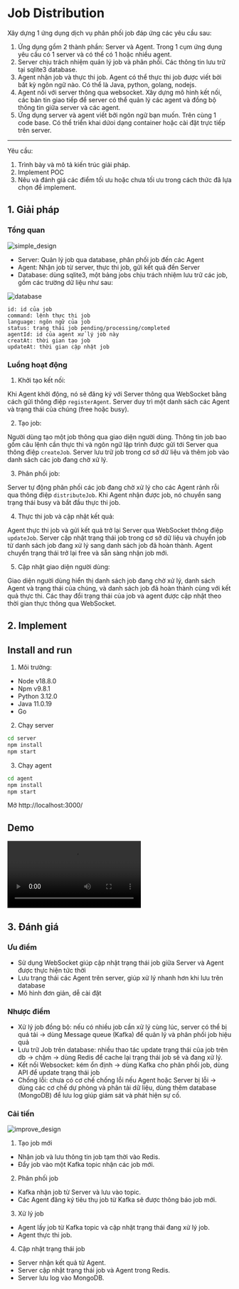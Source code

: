 # Job Distribution

Xây dựng 1 ứng dụng dịch vụ phân phối job đáp ứng các yêu cầu sau:
1. Ứng dụng gồm 2 thành phần: Server và Agent. Trong 1 cụm ứng dụng yêu cầu có 1 server và có thể có 1 hoặc nhiều agent. 
2. Server chịu trách nhiệm quản lý job và phân phối.  Các thông tin lưu trữ tại sqlite3 database.
3. Agent nhận job và thực thi job. Agent có thể thực thi job được viết bởi bất kỳ ngôn ngữ nào. Có thể là Java, python, golang, nodejs.
4. Agent nối với server thông qua websocket. Xây dựng mô hình kết nối, các bản tin giao tiếp để server có thể quản lý các agent và đồng bộ thông tin giữa server và các agent. 
5. Ứng dụng server và agent viết bởi ngôn ngữ bạn muốn. Trên cùng 1 code base. Có thể triển khai dứoi dạng container hoặc cài đặt trực tiếp trên server. 
---
Yêu cầu:
1. Trình bày và mô tả kiến trúc giải pháp. 
2. Implement POC
3. Nêu và đánh giá các điểm tối ưu hoặc chưa tối ưu trong cách thức đã lựa chọn để implement.

## 1. Giải pháp
### Tổng quan
![simple_design](screenshot/simple_design.png)

- Server: Quản lý job qua database, phân phối job đến các Agent
- Agent: Nhận job từ server, thực thi job, gửi kết quả đến Server
- Database: dùng sqlite3, một bảng jobs chịu trách nhiệm lưu trữ các job, gồm các trường dữ liệu như sau:

![database](screenshot/database.png)

```
id: id của job
command: lệnh thực thi job
language: ngôn ngữ của job
status: trạng thái job pending/processing/completed
agentId: id của agent xử lý job này
creatAt: thời gian tạo job
updateAt: thời gian cập nhật job
```

### Luồng hoạt động
1. Khởi tạo kết nối:

Khi Agent khởi động, nó sẽ đăng ký với Server thông qua WebSocket bằng cách gửi thông điệp `registerAgent`.
Server duy trì một danh sách các Agent và trạng thái của chúng (free hoặc busy).

2. Tạo job:

Người dùng tạo một job thông qua giao diện người dùng.
Thông tin job bao gồm câu lệnh cần thực thi và ngôn ngữ lập trình được gửi tới Server qua thông điệp `createJob`.
Server lưu trữ job trong cơ sở dữ liệu và thêm job vào danh sách các job đang chờ xử lý.

3. Phân phối job:

Server tự động phân phối các job đang chờ xử lý cho các Agent rảnh rỗi qua thông điệp `distributeJob`.
Khi Agent nhận được job, nó chuyển sang trạng thái busy và bắt đầu thực thi job.

4. Thực thi job và cập nhật kết quả:

Agent thực thi job và gửi kết quả trở lại Server qua WebSocket thông điệp `updateJob`.
Server cập nhật trạng thái job trong cơ sở dữ liệu và chuyển job từ danh sách job đang xử lý sang danh sách job đã hoàn thành.
Agent chuyển trạng thái trở lại free và sẵn sàng nhận job mới.

5. Cập nhật giao diện người dùng:

Giao diện người dùng hiển thị danh sách job đang chờ xử lý, danh sách Agent và trạng thái của chúng, và danh sách job đã hoàn thành cùng với kết quả thực thi.
Các thay đổi trạng thái của job và agent được cập nhật theo thời gian thực thông qua WebSocket.


## 2. Implement
## Install and run
1. Môi trường:
- Node v18.8.0
- Npm v9.8.1
- Python 3.12.0
- Java 11.0.19
- Go

2. Chạy server
```sh
cd server
npm install
npm start
```

3. Chạy agent
```sh
cd agent
npm install
npm start
```

Mở http://localhost:3000/

## Demo
![demo](screenshot/demo.mp4)

## 3. Đánh giá
### Ưu điểm
- Sử dụng WebSocket giúp cập nhật trạng thái job giữa Server và Agent được thực hiện tức thời
- Lưu trạng thái các Agent trên server, giúp xử lý nhanh hơn khi lưu trên database
- Mô hình đơn giản, dễ cài đặt

### Nhược điểm
- Xử lý job đồng bộ: nếu có nhiều job cần xử lý cùng lúc, server có thể bị quá tải -> dùng Message queue (Kafka) để quản lý và phân phối job hiệu quả
- Lưu trữ Job trên database: nhiều thao tác update trạng thái của job trên db -> chậm -> dùng Redis để cache lại trạng thái job sẽ và đang xử lý.
- Kết nối Websocket: kém ổn định -> dùng Kafka cho phân phối job, dùng API để update trạng thái job
- Chống lỗi: chưa có cơ chế chống lỗi nếu Agent hoặc Server bị lỗi -> dùng các cơ chế dự phòng và phân tải dữ liệu, dùng thêm database (MongoDB) để lưu log giúp giám sát và phát hiện sự cố.

### Cải tiến

![improve_design](screenshot/improve_design.png)

1. Tạo job mới
- Nhận job và lưu thông tin job tạm thời vào Redis.
- Đẩy job vào một Kafka topic nhận các job mới.
2. Phân phối job
- Kafka nhận job từ Server và lưu vào topic.
- Các Agent đăng ký tiêu thụ job từ Kafka sẽ được thông báo job mới.
3. Xử lý job
- Agent lấy job từ Kafka topic và cập nhật trạng thái đang xử lý job.
- Agent thực thi job.
4. Cập nhật trạng thái job
- Server nhận kết quả từ Agent.
- Server cập nhật trạng thái job và Agent trong Redis.
- Server lưu log vào MongoDB.

